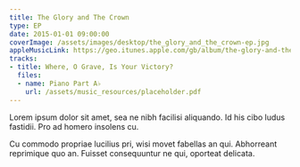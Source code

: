```yaml
---
title: The Glory and The Crown
type: EP
date: 2015-01-01 09:00:00
coverImage: /assets/images/desktop/the_glory_and_the_crown-ep.jpg
appleMusicLink: https://geo.itunes.apple.com/gb/album/the-glory-and-the-crown-ep/1044574822?mt=1&app=music
tracks:
- title: Where, O Grave, Is Your Victory?
  files:
  - name: Piano Part A♭
    url: /assets/music_resources/placeholder.pdf
---
```

Lorem ipsum dolor sit amet, sea ne nibh facilisi aliquando. Id his cibo ludus fastidii. Pro ad homero insolens cu.

Cu commodo propriae lucilius pri, wisi movet fabellas an qui. Abhorreant reprimique quo an. Fuisset consequuntur ne qui, oporteat delicata.
